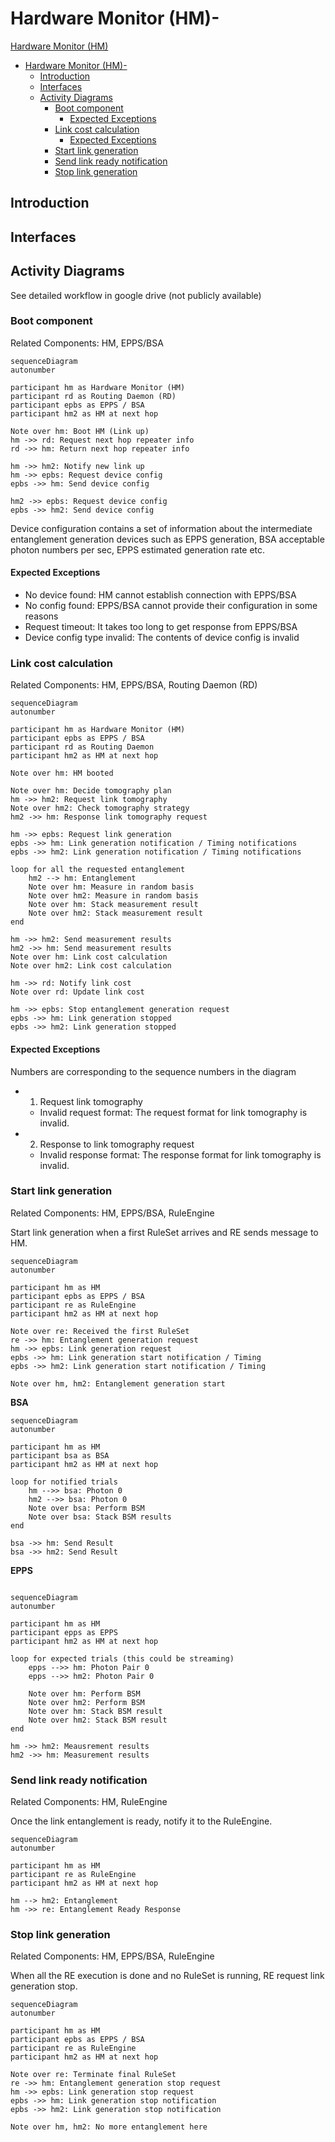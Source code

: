 # Hardware Monitor (HM)- 
[Hardware Monitor (HM)](#hardware-monitor-hm)
- [Hardware Monitor (HM)-](#hardware-monitor-hm-)
  - [Introduction](#introduction)
  - [Interfaces](#interfaces)
  - [Activity Diagrams](#activity-diagrams)
    - [Boot component](#boot-component)
      - [Expected Exceptions](#expected-exceptions)
    - [Link cost calculation](#link-cost-calculation)
      - [Expected Exceptions](#expected-exceptions-1)
    - [Start link generation](#start-link-generation)
    - [Send link ready notification](#send-link-ready-notification)
    - [Stop link generation](#stop-link-generation)

## Introduction

## Interfaces


## Activity Diagrams
See detailed workflow in google drive (not publicly available)

### Boot component
Related Components: HM, EPPS/BSA

```mermaid
sequenceDiagram
autonumber

participant hm as Hardware Monitor (HM)
participant rd as Routing Daemon (RD)
participant epbs as EPPS / BSA
participant hm2 as HM at next hop

Note over hm: Boot HM (Link up)
hm ->> rd: Request next hop repeater info
rd ->> hm: Return next hop repeater info

hm ->> hm2: Notify new link up
hm ->> epbs: Request device config
epbs ->> hm: Send device config

hm2 ->> epbs: Request device config
epbs ->> hm2: Send device config
```

Device configuration contains a set of information about the intermediate entanglement generation devices such as EPPS generation, BSA acceptable photon numbers per sec, EPPS estimated generation rate etc. 

#### Expected Exceptions
- No device found: HM cannot establish connection with EPPS/BSA
- No config found: EPPS/BSA cannot provide their configuration in some reasons
- Request timeout: It takes too long to get response from EPPS/BSA
- Device config type invalid: The contents of device config is invalid

### Link cost calculation
Related Components: HM, EPPS/BSA, Routing Daemon (RD)

```mermaid
sequenceDiagram
autonumber

participant hm as Hardware Monitor (HM)
participant epbs as EPPS / BSA
participant rd as Routing Daemon
participant hm2 as HM at next hop

Note over hm: HM booted

Note over hm: Decide tomography plan
hm ->> hm2: Request link tomography
Note over hm2: Check tomography strategy
hm2 ->> hm: Response link tomography request

hm ->> epbs: Request link generation
epbs ->> hm: Link generation notification / Timing notifications
epbs ->> hm2: Link generation notification / Timing notifications

loop for all the requested entanglement
    hm2 --> hm: Entanglement
    Note over hm: Measure in random basis
    Note over hm2: Measure in random basis
    Note over hm: Stack measurement result
    Note over hm2: Stack measurement result
end

hm ->> hm2: Send measurement results
hm2 ->> hm: Send measurement results
Note over hm: Link cost calculation
Note over hm2: Link cost calculation

hm ->> rd: Notify link cost
Note over rd: Update link cost

hm ->> epbs: Stop entanglement generation request
epbs ->> hm: Link generation stopped
epbs ->> hm2: Link generation stopped
```

#### Expected Exceptions
Numbers are corresponding to the sequence numbers in the diagram
- 1. Request link tomography
  - Invalid request format: The request format for link tomography is invalid.
- 2. Response to link tomography request
  - Invalid response format: The response format for link tomography is invalid.

### Start link generation 
Related Components: HM, EPPS/BSA, RuleEngine

Start link generation when a first RuleSet arrives and RE sends message to HM.

```mermaid
sequenceDiagram
autonumber

participant hm as HM
participant epbs as EPPS / BSA
participant re as RuleEngine
participant hm2 as HM at next hop

Note over re: Received the first RuleSet
re ->> hm: Entanglement generation request
hm ->> epbs: Link generation request
epbs ->> hm: Link generation start notification / Timing
epbs ->> hm2: Link generation start notification / Timing

Note over hm, hm2: Entanglement generation start
```

**BSA**
```mermaid
sequenceDiagram
autonumber

participant hm as HM
participant bsa as BSA
participant hm2 as HM at next hop

loop for notified trials
    hm -->> bsa: Photon 0
    hm2 -->> bsa: Photon 0
    Note over bsa: Perform BSM
    Note over bsa: Stack BSM results
end

bsa ->> hm: Send Result
bsa ->> hm2: Send Result

```

**EPPS**
```mermaid

sequenceDiagram
autonumber

participant hm as HM
participant epps as EPPS
participant hm2 as HM at next hop

loop for expected trials (this could be streaming)
    epps -->> hm: Photon Pair 0
    epps -->> hm2: Photon Pair 0

    Note over hm: Perform BSM
    Note over hm2: Perform BSM
    Note over hm: Stack BSM result
    Note over hm2: Stack BSM result
end 

hm ->> hm2: Meausrement results
hm2 ->> hm: Measurement results
```


### Send link ready notification
Related Components: HM, RuleEngine

Once the link entanglement is ready, notify it to the RuleEngine.

```mermaid
sequenceDiagram
autonumber

participant hm as HM
participant re as RuleEngine
participant hm2 as HM at next hop

hm --> hm2: Entanglement
hm ->> re: Entanglement Ready Response
```

### Stop link generation
Related Components: HM, EPPS/BSA, RuleEngine

When all the RE execution is done and no RuleSet is running, RE request link generation stop.

```mermaid
sequenceDiagram
autonumber

participant hm as HM
participant epbs as EPPS / BSA
participant re as RuleEngine
participant hm2 as HM at next hop

Note over re: Terminate final RuleSet
re ->> hm: Entanglement generation stop request
hm ->> epbs: Link generation stop request
epbs ->> hm: Link generation stop notification
epbs ->> hm2: Link generation stop notification

Note over hm, hm2: No more entanglement here
```